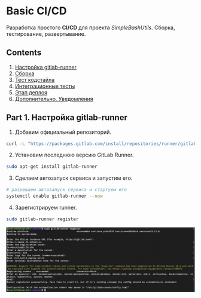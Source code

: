 # Basic CI/CD

Разработка простого **CI/CD** для проекта *SimpleBashUtils*. Сборка, тестирование, развертывание.


## Contents

1. [Настройка gitlab-runner](#part-1-настройка-gitlab-runner)  
2. [Сборка](#part-2-сборка)  
3. [Тест кодстайла](#part-3-тест-кодстайла)   
4. [Интеграционные тесты](#part-4-интеграционные-тесты)  
5. [Этап деплоя](#part-5-этап-деплоя)  
6. [Дополнительно. Уведомления](#part-6-дополнительно-уведомления)

## Part 1. Настройка **gitlab-runner**

1. Добавим официальный репозиторий.
```bash
curl -L "https://packages.gitlab.com/install/repositories/runner/gitlab-runner/script.deb.sh" | sudo bash
```
2. Установим последнюю версию GitLab Runner.
```bash
sudo apt-get install gitlab-runner
```

3. Сделаем автозапуск сервиса и запустим его.
```bash
# разрешаем автозапуск сервиса и стартуем его
systemctl enable gitlab-runner --now
```

4. Зарегистрируем runner.
```bash
sudo gitlab-runner register
```

![1](../misc/images/1.png)

